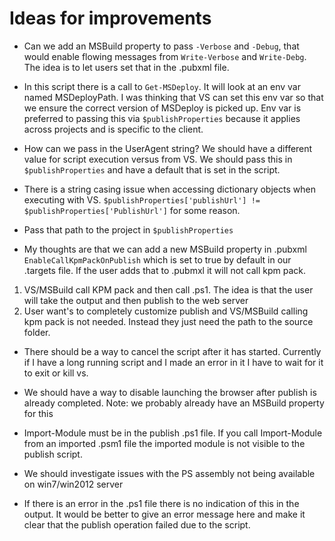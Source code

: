 
# Ideas for improvements

 - Can we add an MSBuild property to pass ```-Verbose``` and ```-Debug```, that would enable 
   flowing messages from ```Write-Verbose``` and ```Write-Debg```. The idea is to let users set that in the .pubxml file.

 - In this script there is a call to ```Get-MSDeploy```. It will look at an env var
named MSDeployPath. I was thinking that VS can set this env var so that we
ensure the correct version of MSDeploy is picked up. Env var is preferred to passing this via ```$publishProperties``` because it applies across projects and is specific to the client.

 - How can we pass in the UserAgent string? We should have a different value
for script execution versus from VS. We should pass this in ```$publishProperties``` and have a default that is set in the script.

 - There is a string casing issue when accessing dictionary objects when executing with VS. ```$publishProperties['publishUrl'] != $publishProperties['PublishUrl']``` for some reason.

 - Pass that path to the project in ```$publishProperties```

- My thoughts are that we can add a new MSBuild property in .pubxml ```EnableCallKpmPackOnPublish```
 which is set to true by default in our .targets file. If the user adds that to .pubmxl
it will not call kpm pack.
 1. VS/MSBuild call KPM pack and then call .ps1. The idea is that the user will take
   the output and then publish to the web server
 2. User want's to completely customize publish and VS/MSBuild calling kpm pack is
   not needed. Instead they just need the path to the source folder.

- There should be a way to cancel the script after it has started. Currently if I have a long running script and I made an error in it I have to wait for it to exit or kill vs.

- We should have a way to disable launching the browser after publish is already completed. Note: we probably already have an MSBuild property for this

- Import-Module must be in the publish .ps1 file. If you call Import-Module from an imported .psm1 file the imported module is not visible to the publish script.

- We should investigate issues with the PS assembly not being available on win7/win2012 server

- If there is an error in the .ps1 file there is no indication of this in the output. It would be better to give an error message here and make it clear that the publish operation failed due to the script.